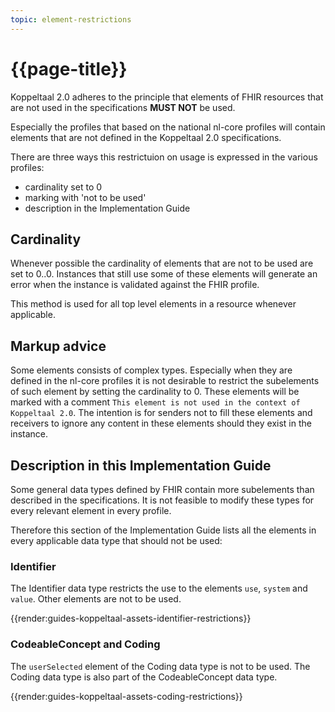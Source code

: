 ```yaml
---
topic: element-restrictions
---
```

# {{page-title}}

Koppeltaal 2.0 adheres to the principle that elements of FHIR resources that are not used in the specifications __MUST NOT__ be used. 

Especially the profiles that based on the national nl-core profiles will contain elements that are not defined in the Koppeltaal 2.0 specifications. 

There are three ways this restrictuion on usage is expressed in the various profiles:

- cardinality set to 0
- marking with 'not to be used'
- description in the Implementation Guide

## Cardinality

Whenever possible the cardinality of elements that are not to be used are set to 0..0. Instances that still use some of these elements will generate an error when the instance is validated against the FHIR profile.

This method is used for all top level elements in a resource whenever applicable.

## Markup advice

Some elements consists of complex types. Especially when they are defined in the nl-core profiles it is not desirable to restrict the subelements of such element by setting the cardinality to 0.
These elements will be marked with a comment `This element is not used in the context of Koppeltaal 2.0`.
The intention is for senders not to fill these elements and receivers to ignore any content in these elements should they exist in the instance.

## Description in this Implementation Guide

Some general data types defined by FHIR contain more subelements than described in the specifications. It is not feasible to modify these types for every relevant element in every profile.

Therefore this section of the Implementation Guide lists all the elements in every applicable data type that should not be used:

### Identifier

The Identifier data type restricts the use to the elements `use`, `system` and `value`. Other elements are not to be used.

{{render:guides-koppeltaal-assets-identifier-restrictions}} 

### CodeableConcept and Coding

The `userSelected` element of the Coding data type is not to be used. The Coding data type is also part of the CodeableConcept data type.

{{render:guides-koppeltaal-assets-coding-restrictions}} 

